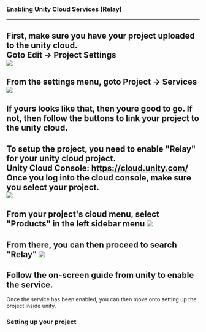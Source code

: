 <!-- TABLE OF CONTENTS -->
### Enabling Unity Cloud Services (Relay)
---
First, make sure you have your project uploaded to the unity cloud.<br/>
Goto Edit -> Project Settings<br/>
<img src="https://i.imgur.com/n3XFZoq.png"/><br/>
---
From the settings menu, goto Project -> Services<br/>
<img src="https://i.imgur.com/6Kj8jC2.png"/><br/>
---
If yours looks like that, then youre good to go. If not, then follow the buttons to link your project to the unity cloud.
---
To setup the project, you need to enable "Relay" for your unity cloud project.<br/>
Unity Cloud Console: <a href="https://cloud.unity.com/">https://cloud.unity.com/</a><br/>
Once you log into the cloud console, make sure you select your project.<br/>
<img src="https://i.imgur.com/Odjiykg.png"/>
---
From your project's cloud menu, select "Products" in the left sidebar menu
<img src="https://i.imgur.com/1ewP4AC.png" />
---
From there, you can then proceed to search "Relay"
<img src="https://i.imgur.com/zchJ1MS.png" />
---
Follow the on-screen guide from unity to enable the service.
---
Once the service has been enabled, you can then move onto setting up the project inside unity.



### Setting up your project